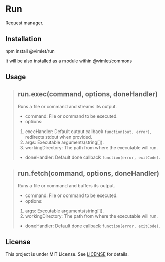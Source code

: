 # Run

Request manager.

## Installation

npm install @vimlet/run

It will be also installed as a module within @vimlet/commons

## Usage

>## run.exec(command, options, doneHandler)
>
>Runs a file or command and streams its output.
>* command: File or command to be executed.
>* options:
>1. execHandler: Default output callback `function(out, error)`, redirects stdout when provided.
>2. args: Executable arguments(string[]).
>3. workingDirectory: The path from where the executable will run.
>* doneHandler: Default done callback `function(error, exitCode)`.

>## run.fetch(command, options, doneHandler)
>
>Runs a file or command and buffers its output.
>* command: File or command to be executed.
>* options:
>1. args: Executable arguments(string[]).
>2. workingDirectory: The path from where the executable will run.
>* doneHandler: Default done callback `function(error, exitCode)`.

## License
This project is under MIT License. See [LICENSE](https://github.com/vimlet/vimlet-commons/blob/master/LICENSE) for details.
